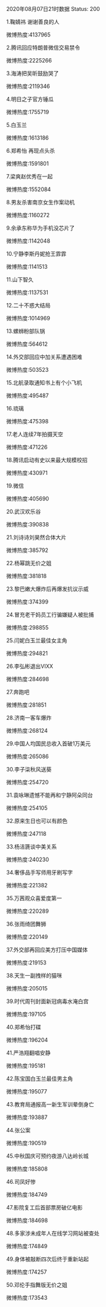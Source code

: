 2020年08月07日21时数据
Status: 200

1.鞠婧祎 谢谢善良的人

微博热度:4137965

2.腾讯回应特朗普微信交易禁令

微博热度:2225266

3.海涛把吴昕鼓励哭了

微博热度:2119346

4.明日之子官方锤瓜

微博热度:1755719

5.白玉兰

微博热度:1613186

6.郑希怡 再现点头杀

微博热度:1591801

7.梁爽赵优秀在一起

微博热度:1552084

8.男友杀害南京女生作案动机

微博热度:1160272

9.余承东称华为手机没芯片了

微博热度:1142048

10.宁静李斯丹妮抢王霏霏

微博热度:1141513

11.山下智久

微博热度:1137531

12.二十不惑大结局

微博热度:1014969

13.螺蛳粉部队锅

微博热度:564612

14.外交部回应中加关系遭遇困难

微博热度:503523

15.北航录取通知书上有个小飞机

微博热度:495487

16.琉璃

微博热度:475398

17.老人连续7年拍摄天空

微博热度:471226

18.腾讯启动有史以来最大规模校招

微博热度:430971

19.微信

微博热度:405690

20.武汉欢乐谷

微博热度:390838

21.刘诗诗刘昊然合体大片

微博热度:385792

22.杨幂跳无价之姐

微博热度:381818

23.黎巴嫩大爆炸后再爆发抗议示威

微博热度:374399

24.冒充老干妈员工行骗嫌疑人被批捕

微博热度:298855

25.闫妮白玉兰最佳女主角

微博热度:294821

26.李弘彬退出VIXX

微博热度:284698

27.奔跑吧

微博热度:281851

28.济南一客车爆炸

微博热度:268124

29.中国人均国民总收入首破1万美元

微博热度:265086

30.李子柒秋风送葵

微博热度:254720

31.袁咏琳遗憾不能再和宁静阿朵同台

微博热度:254105

32.原来生日也可以有颜色

微博热度:247118

33.杨洁篪谈中美关系

微博热度:240230

34.奢侈品手写师用牙刷写字

微博热度:221382

35.万茜观众喜爱度第一

微博热度:220289

36.张雨绮团舞狮

微博热度:220149

37.外交部再回应美方打压中国媒体

微博热度:219153

38.天生一副拽样的猫咪

微博热度:205015

39.时代周刊封面新冠病毒水淹白宫

微博热度:197105

40.郑希怡打碟

微博热度:196204

41.严浩翔翻唱安静

微博热度:195181

42.陈宝国白玉兰最佳男主角

微博热度:195077

43.教育局通报高一新生军训晕倒身亡

微博热度:193887

44.张公案

微博热度:190519

45.中秋国庆可预约夜游八达岭长城

微博热度:185808

46.司凤好惨

微博热度:184749

47.影院复工后首部票房破亿电影

微博热度:184698

48.多家涉未成年人在线学习网站被查处

微博热度:174849

49.身体被敲断四次后终于重新站起

微博热度:174257

50.邓伦手指舞版无价之姐

微博热度:173543


